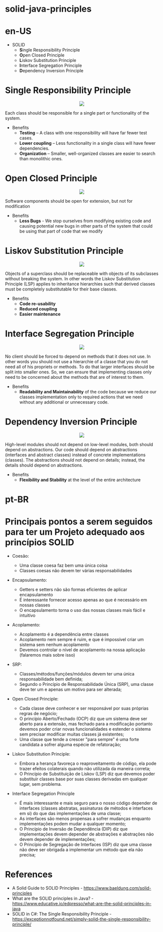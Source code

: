 # solid-java-principles

# en-US

- SOLID
  - **S**ingle Responsibility Principle
  - **O**pen Closed Principle
  - **L**iskov Substitution Principle
  - **I**nterface Segregation Principle
  - **D**ependency Inversion Principle

# **S**ingle Responsibility Principle
<p align="center">
<img src="https://exceptionnotfound.net/content/images/2015/03/singleresponsibilityprinciple.jpg">
</p>
Each class should be responsible for a single part or functionality of the system.

- Benefits 
  - **Testing** – A class with one responsibility will have far fewer test cases.
  - **Lower coupling** – Less functionality in a single class will have fewer dependencies.
  - **Organization** – Smaller, well-organized classes are easier to search than monolithic ones.

# **O**pen Closed Principle
<p align="center">
<img src="https://exceptionnotfound.net/content/images/2015/03/openclosedprinciple.jpg">
</p>
Software components should be open for extension, but not for modification

- Benefits
  - **Less Bugs** - We stop ourselves from modifying existing code and causing potential new bugs in other parts of the system that could be using that part of code that we modify 

# **L**iskov Substitution Principle
<p align="center">
<img src="https://exceptionnotfound.net/content/images/2015/03/liskovsubstitutionprinciple.jpg">
</p>

Objects of a superclass should be replaceable with objects of its subclasses without breaking the system. In other words the Liskov Substitution Principle (LSP) applies to inheritance hierarchies such that derived classes must be completely substitutable for their base classes.

- Benefits
  - **Code re-usability**
  - **Reduced coupling**
  - **Easier maintenance** 


# **I**nterface Segregation Principle
<p align="center">
<img src="https://exceptionnotfound.net/content/images/2015/03/interfacesegregationprinciple.jpg">
</p>


No client should be forced to depend on methods that it does not use. In other words you should not use a hierarchie of a classe that you do not need all of his propriets or methods. To do that larger interfaces should be split into smaller ones. So, we can ensure that implementing classes only need to be concerned about the methods that are of interest to them.

- Benefits 
  - **Readability and Maintainability** of the code because we reduce our classes implementation only to required actions that we need without any additional or unnecessary code.

# **D**ependency Inversion Principle

<p align="center">
<img src="https://www.exceptionnotfound.net/content/images/2015/03/dependencyinversionprinciple.jpg">
</p>

High-level modules should not depend on low-level modules, both should depend on abstractions. Our code should depend on abstractions (interfaces and abstract classes) instead of concrete implementations (classes). The abstractions should not depend on details; instead, the details should depend on abstractions.

- Benefits 
  - **Flexibility and Stability** at the level of the entire architecture


# pt-BR

# Principais pontos a serem seguidos para ter um Projeto adequado aos princípios SOLID

- Coesão:
  - Uma classe coesa faz bem uma única coisa
  - Classes coesas não devem ter várias responsabilidades
  
- Encapsulamento:
  - Getters e setters não são formas eficientes de aplicar encapsulamento
  - É interessante fornecer acesso apenas ao que é necessário em nossas classes
  - O encapsulamento torna o uso das nossas classes mais fácil e intuitivo
  
- Acoplamento:
  - Acoplamento é a dependência entre classes
  - Acoplamento nem sempre é ruim, e que é impossível criar um sistema sem nenhum acoplamento
  - Devemos controlar o nível de acoplamento na nossa aplicação (falaremos mais sobre isso)
  
- SRP: 
  - Classes/métodos/funções/módulos devem ter uma única responsabilidade bem definida;
  - Segundo o Princípio de Responsabilidade Única (SRP), uma classe deve ter um e apenas um motivo para ser alterada;
  
- Open Closed Principle:
  - Cada classe deve conhecer e ser responsável por suas próprias regras de negócio;
  - O princípio Aberto/Fechado (OCP) diz que um sistema deve ser aberto para a extensão, mas fechado para a modificação portanto devemos poder criar novas funcionalidades e estender o sistema sem precisar modificar muitas classes já existentes;
  - Uma classe que tende a crescer "para sempre" é uma forte candidata a sofrer alguma espécie de refatoração;
  
- Liskov Substitution Principle:
  - Embora a herança favoreça o reaproveitamento de código, ela pode trazer efeitos colaterais quando não utilizada da maneira correta;
  - O Princípio de Substituição de Liskov (LSP) diz que devemos poder substituir classes base por suas classes derivadas em qualquer lugar, sem problema.  

- Interface Segregation Principle
  - É mais interessante e mais seguro para o nosso código depender de interfaces (classes abstratas, assinaturas de métodos e interfaces em si) do que das implementações de uma classe;
  - As interfaces são menos propensas a sofrer mudanças enquanto implementações podem mudar a qualquer momento;
  - O Princípio de Inversão de Dependência (DIP) diz que implementações devem depender de abstrações e abstrações não devem depender de implementações;
  - O Princípio de Segregação de Interfaces (ISP) diz que uma classe não deve ser obrigada a implementar um método que ela não precisa;

# References

- A Solid Guide to SOLID Principles - https://www.baeldung.com/solid-principles
- What are the SOLID principles in Java? - https://www.educative.io/edpresso/what-are-the-solid-principles-in-java
- SOLID in C#: The Single Responsibility Principle - https://exceptionnotfound.net/simply-solid-the-single-responsibility-principle/


